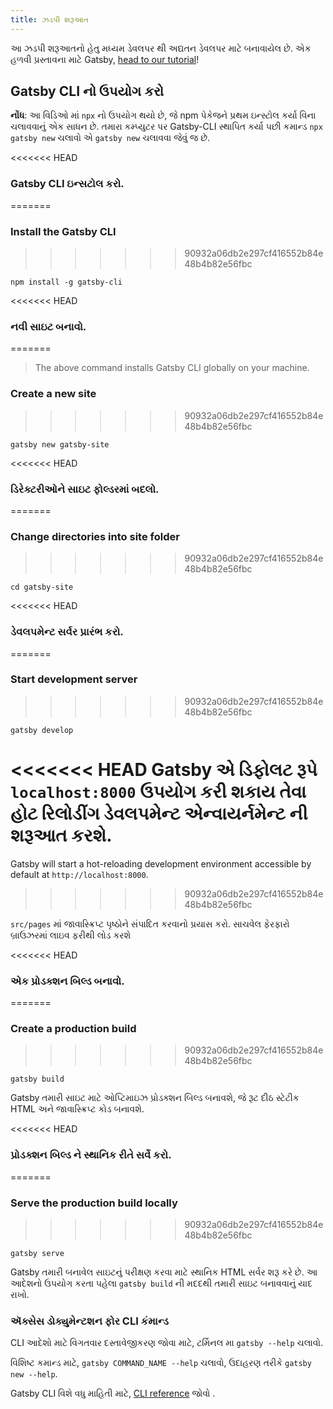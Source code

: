 ```yaml
---
title: ઝડપી શરૂઆત
---
```


આ ઝડપી શરૂઆતનો હેતુ મધ્યમ ડેવલપર થી અદ્યતન ડેવલપર માટે બનાવાયેલ છે. એક હળવી પ્રસ્તાવના માટે Gatsby, [head to our tutorial](/ટ્યુટોરિયલ/)!

## Gatsby CLI નો ઉપયોગ કરો

<EggheadEmbed
  lessonLink="https://egghead.io/lessons/gatsby-quick-start-with-gatsby-create-develop-and-build-gatsby-sites-from-the-command-line"
  lessonTitle="Gatsby સાથે ઝડપી પ્રારંભ: કમાન્ડ લાઇનથી Gatsby સાઇટ્સ બનાવો, ડેવલોપ કરો અને નિર્માણ કરો"
/>

**નોંધ**: આ વિડિઓ માં `npx` નો ઉપયોગ  થયો છે, જે npm પેકેજને પ્રથમ ઇન્સ્ટોલ કર્યા વિના ચલાવવાનું એક સાધન છે. તમારા કમ્પ્યુટર પર Gatsby-CLI સ્થાપિત કર્યા પછી કમાન્ડ `npx gatsby new` ચલાવો એ `gatsby new` ચલાવવા જેવું જ છે.

<<<<<<< HEAD
### Gatsby CLI ઇન્સટોલ કરો.
=======
### Install the Gatsby CLI
>>>>>>> 90932a06db2e297cf416552b84e48b4b82e56fbc

```shell
npm install -g gatsby-cli
```

<<<<<<< HEAD
### નવી સાઇટ બનાવો.
=======
> The above command installs Gatsby CLI globally on your machine.

### Create a new site
>>>>>>> 90932a06db2e297cf416552b84e48b4b82e56fbc

```shell
gatsby new gatsby-site
```

<<<<<<< HEAD
### ડિરેક્ટરીઓને સાઇટ ફોલ્ડરમાં બદલો.
=======
### Change directories into site folder
>>>>>>> 90932a06db2e297cf416552b84e48b4b82e56fbc

```shell
cd gatsby-site
```

<<<<<<< HEAD
### ડેવલપમેન્ટ સર્વર પ્રારંભ કરો.
=======
### Start development server
>>>>>>> 90932a06db2e297cf416552b84e48b4b82e56fbc

```shell
gatsby develop
```

<<<<<<< HEAD
Gatsby એ ડિફોલટ રૂપે `localhost:8000` ઉપયોગ કરી શકાય તેવા હોટ રિલોડીંગ ડેવલપમેન્ટ એન્વાયર્નમેન્ટ ની શરૂઆત કરશે.
=======
Gatsby will start a hot-reloading development environment accessible by default at `http://localhost:8000`.
>>>>>>> 90932a06db2e297cf416552b84e48b4b82e56fbc

`src/pages` માં જાવાસ્ક્રિપ્ટ પૃષ્ઠોને સંપાદિત કરવાનો પ્રયાસ કરો. સાચવેલ ફેરફારો બ્રાઉઝરમાં લાઇવ ફરીથી લોડ કરશે

<<<<<<< HEAD
### એક પ્રોડક્શન બિલ્ડ બનાવો.
=======
### Create a production build
>>>>>>> 90932a06db2e297cf416552b84e48b4b82e56fbc

```shell
gatsby build
```

Gatsby તમારી સાઇટ માટે ઓપ્ટિમાઇઝ પ્રોડક્શન બિલ્ડ બનાવશે, જે રૂટ દીઠ સ્ટેટીક HTML અને જાવાસ્ક્રિપ્ટ કોડ બનાવશે.

<<<<<<< HEAD
### પ્રોડક્શન બિલ્ડ ને સ્થાનિક રીતે સર્વે કરો.
=======
### Serve the production build locally
>>>>>>> 90932a06db2e297cf416552b84e48b4b82e56fbc

```shell
gatsby serve
```

Gatsby તમારી બનાવેલ સાઇટનું પરીક્ષણ કરવા માટે સ્થાનિક HTML સર્વર શરૂ કરે છે. આ આદેશનો ઉપયોગ કરતા પહેલા `gatsby build` ની મદદથી તમારી સાઇટ બનાવવાનું યાદ રાખો.

### ઍક્સેસ ડોક્યુમેન્ટશન ફોર CLI કંમાન્ડ

CLI આદેશો માટે વિગતવાર દસ્તાવેજીકરણ જોવા માટે, ટર્મિનલ મા `gatsby --help` ચલાવો.

વિશિષ્ટ કમાન્ડ માટે, `gatsby COMMAND_NAME --help` ચલાવો, ઉદાહરણ તરીકે `gatsby new --help`.

Gatsby CLI વિશે વધુ માહિતી માટે, [CLI reference](/docs/gatsby-cli/) જોવો .
